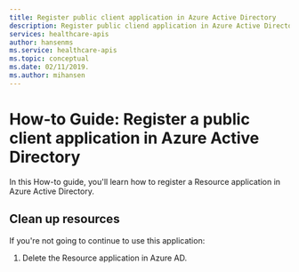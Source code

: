 ```yaml
---
title: Register public client application in Azure Active Directory
description: Register public cliend application in Azure Active Directory
services: healthcare-apis
author: hansenms
ms.service: healthcare-apis
ms.topic: conceptual 
ms.date: 02/11/2019.
ms.author: mihansen
---
```


# How-to Guide: Register a public client application in Azure Active Directory

In this How-to guide, you'll learn how to register a Resource application in Azure Active Directory.

## Clean up resources

If you're not going to continue to use this application:

1. Delete the Resource application in Azure AD.
